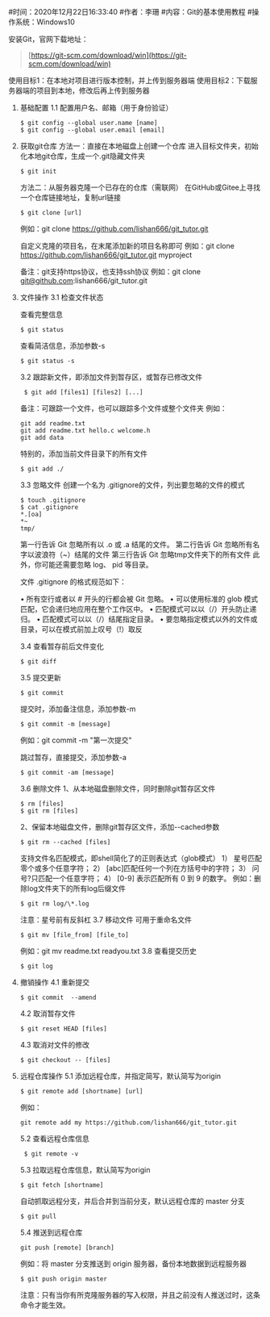 #时间：2020年12月22日16:33:40
#作者：李珊
#内容：Git的基本使用教程
#操作系统：Windows10

安装Git，官网下载地址：

> [https://git-scm.com/download/win](https://git-scm.com/download/win)

使用目标1：在本地对项目进行版本控制，并上传到服务器端
使用目标2：下载服务器端的项目到本地，修改后再上传到服务器

 1. 基础配置
	1.1 配置用户名、邮箱（用于身份验证）

	    $ git config --global user.name [name]
	    $ git config --global user.email [email]

 2. 获取git仓库
	方法一：直接在本地磁盘上创建一个仓库
	进入目标文件夹，初始化本地git仓库，生成一个.git隐藏文件夹

	    $ git init
    
	方法二：从服务器克隆一个已存在的仓库（需联网）
	在GitHub或Gitee上寻找一个仓库链接地址，复制url链接
	    
	    $ git clone [url]
    
	例如：git clone https://github.com/lishan666/git_tutor.git
	
	自定义克隆的项目名，在末尾添加新的项目名称即可
	例如：git clone https://github.com/lishan666/git_tutor.git myproject
	
	备注：git支持https协议，也支持ssh协议
	例如：git clone git@github.com:lishan666/git_tutor.git
	
 3. 文件操作
	 3.1 检查文件状态
		
	查看完整信息
		
		$ git status
	
	查看简洁信息，添加参数-s

		$ git status -s
	 
	 3.2 跟踪新文件，即添加文件到暂存区，或暂存已修改文件

		 $ git add [files1] [files2] [...]
	
	备注：可跟踪一个文件，也可以跟踪多个文件或整个文件夹
	例如：
	
		git add readme.txt
		git add readme.txt hello.c welcome.h
		git add data
		
	特别的，添加当前文件目录下的所有文件
			
		$ git add ./
		
	3.3 忽略文件
	创建一个名为 .gitignore的文件，列出要忽略的文件的模式
	
		$ touch .gitignore
		$ cat .gitignore
		*.[oa]
		*~
		tmp/
 	第一行告诉 Git 忽略所有以 .o 或 .a 结尾的文件。
 	第二行告诉 Git 忽略所有名字以波浪符（~）结尾的文件
 	第三行告诉 Git 忽略tmp文件夹下的所有文件
	此外，你可能还需要忽略 log、 pid 等目录。 
	
	文件 .gitignore 的格式规范如下：

	• 所有空行或者以 # 开头的行都会被 Git 忽略。
	• 可以使用标准的 glob 模式匹配，它会递归地应用在整个工作区中。
	• 匹配模式可以以（/）开头防止递归。
	• 匹配模式可以以（/）结尾指定目录。
	• 要忽略指定模式以外的文件或目录，可以在模式前加上叹号（!）取反
	
	3.4 查看暂存前后文件变化
	
		$ git diff
	
	3.5 提交更新
				
		$ git commit
	
	提交时，添加备注信息，添加参数-m

		$ git commit -m [message]
	
	例如：git commit -m "第一次提交"
	
	跳过暂存，直接提交，添加参数-a

		$ git commit -am [message]
		
	3.6 删除文件
		1、从本地磁盘删除文件，同时删除git暂存区文件
		
		$ rm [files]
		$ git rm [files]
	
	2、保留本地磁盘文件，删除git暂存区文件，添加--cached参数
	
		$ git rm --cached [files]
		
	支持文件名匹配模式，即shell简化了的正则表达式（glob模式）
			1） 星号匹配零个或多个任意字符；
			2） [abc]匹配任何一个列在方括号中的字符；
			3） 问号?只匹配一个任意字符；
			4）  [0-9] 表示匹配所有 0 到 9 的数字。
			例如：删除log文件夹下的所有log后缀文件
				
		$ git rm log/\*.log
		
	注意：星号前有反斜杠
	3.7 移动文件
	可用于重命名文件
	
		$ git mv [file_from] [file_to]
	
	例如：git mv readme.txt readyou.txt
	3.8 查看提交历史
	
		$ git log

 4. 撤销操作
	 4.1 重新提交
	 
		$ git commit  --amend
		 
	 4.2 取消暂存文件
	 
		$ git reset HEAD [files]
	
	4.3 取消对文件的修改
	
		$ git checkout -- [files]

 5. 远程仓库操作
	5.1 添加远程仓库，并指定简写，默认简写为origin
	
		$ git remote add [shortname] [url]
	
	例如：
		
		git remote add my https://github.com/lishan666/git_tutor.git
	
	5.2 查看远程仓库信息
	
		 $ git remote -v
	 
	 5.3 拉取远程仓库信息，默认简写为origin
	
		$ git fetch [shortname]
	
	自动抓取远程分支，并后合并到当前分支，默认远程仓库的 master 分支

		$ git pull
		
	5.4 推送到远程仓库
	
		git push [remote] [branch]

	例如：将 master 分支推送到 origin 服务器，备份本地数据到远程服务器
	
		$ git push origin master

	注意：只有当你有所克隆服务器的写入权限，并且之前没有人推送过时，这条命令才能生效。
	

		
